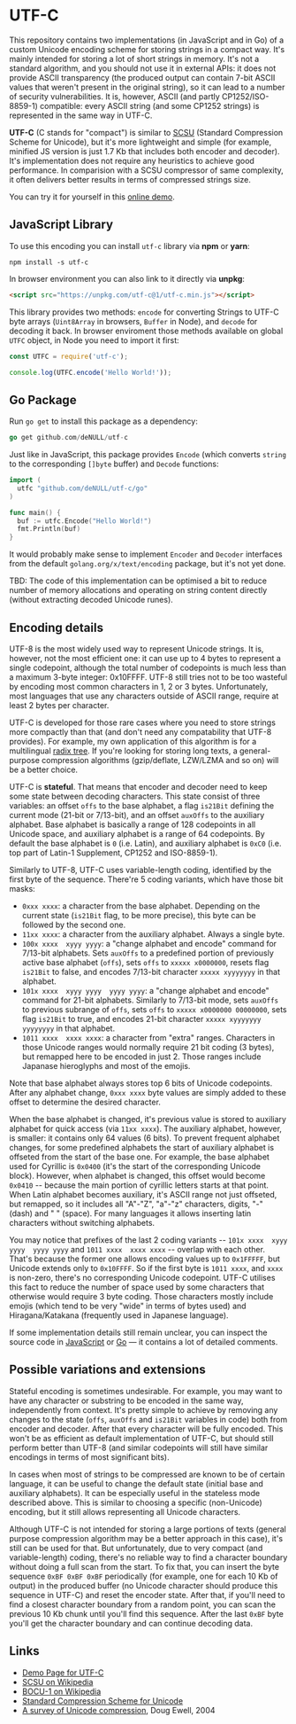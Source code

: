 # UTF-C

This repository contains two implementations (in JavaScript and in Go) of a custom Unicode encoding scheme for storing strings in a compact way. It's mainly intended for storing a lot of short strings in memory. It's not a standard algorithm, and you should not use it in external APIs: it does not provide ASCII transparency (the produced output can contain 7-bit ASCII values that weren't present in the original string), so it can lead to a number of security vulnerabilities. It is, however, ASCII (and partly CP1252/ISO-8859-1) compatible: every ASCII string (and some CP1252 strings) is represented in the same way in UTF-C.

**UTF-C** (C stands for "compact") is similar to [SCSU](https://en.wikipedia.org/wiki/Standard_Compression_Scheme_for_Unicode) (Standard Compression Scheme for Unicode), but it's more lightweight and simple (for example, minified JS version is just 1.7 Kb that includes both encoder and decoder). It's implementation does not require any heuristics to achieve good performance. In comparision with a SCSU compressor of same complexity, it often delivers better results in terms of compressed strings size.

You can try it for yourself in this [online demo](https://denull.github.io/utf-c/).

## JavaScript Library

To use this encoding you can install `utf-c` library via **npm** or **yarn**:

```
npm install -s utf-c
```

In browser environment you can also link to it directly via **unpkg**:

```html
<script src="https://unpkg.com/utf-c@1/utf-c.min.js"></script>
```

This library provides two methods: `encode` for converting Strings to UTF-C byte arrays (`Uint8Array` in browsers, `Buffer` in Node), and `decode` for decoding it back. In browser enviroment those methods available on global `UTFC` object, in Node you need to import it first:

```js
const UTFC = require('utf-c');

console.log(UTFC.encode('Hello World!'));
```

## Go Package

Run `go get` to install this package as a dependency:

```go
go get github.com/deNULL/utf-c
```

Just like in JavaScript, this package provides `Encode` (which converts `string` to the corresponding `[]byte` buffer) and `Decode` functions:

```go
import (
  utfc "github.com/deNULL/utf-c/go"
)

func main() {
  buf := utfc.Encode("Hello World!")
  fmt.Println(buf)
}
```

It would probably make sense to implement `Encoder` and `Decoder` interfaces from the default `golang.org/x/text/encoding` package, but it's not yet done.

TBD: The code of this implementation can be optimised a bit to reduce number of memory allocations and operating on string content directly (without extracting decoded Unicode runes).

## Encoding details

UTF-8 is the most widely used way to represent Unicode strings. It is, however, not the most efficient one: it can use up to 4 bytes to represent a single codepoint, although the total number of codepoints is much less than a maximum 3-byte integer: 0x10FFFF. UTF-8 still tries not to be too wasteful by encoding most common characters in 1, 2 or 3 bytes. Unfortunately, most languages that use any characters outside of ASCII range, require at least 2 bytes per character.

UTF-C is developed for those rare cases where you need to store strings more compactly than that (and don't need any compatability that UTF-8 provides). For example, my own application of this algorithm is for a multilingual [radix tree](https://en.wikipedia.org/wiki/Radix_tree). If you're looking for storing long texts, a general-purpose compression algorithms (gzip/deflate, LZW/LZMA and so on) will be a better choice.

UTF-C is **stateful**. That means that encoder and decoder need to keep some state between decoding characters. This state consist of three variables: an offset `offs` to the base alphabet, a flag `is21Bit` defining the current mode (21-bit or 7/13-bit), and an offset `auxOffs` to the auxiliary alphabet. Base alphabet is basically a range of 128 codepoints in all Unicode space, and auxiliary alphabet is a range of 64 codepoints. By default the base alphabet is `0` (i.e. Latin), and auxiliary alphabet is `0xC0` (i.e. top part of Latin-1 Supplement, CP1252 and ISO-8859-1).

Similarly to UTF-8, UTF-C uses variable-length coding, identified by the first byte of the sequence. There're 5 coding variants, which have those bit masks:

* `0xxx xxxx`: a character from the base alphabet. Depending on the current state (`is21Bit` flag, to be more precise), this byte can be followed by the second one.
* `11xx xxxx`: a character from the auxiliary alphabet. Always a single byte.
* `100x xxxx  xyyy yyyy`: a "change alphabet and encode" command for 7/13-bit alphabets. Sets `auxOffs` to a predefined portion of previously active base alphabet (`offs`), sets `offs` to `xxxxx x0000000`, resets flag `is21Bit` to false, and encodes 7/13-bit character `xxxxx xyyyyyyy` in that alphabet.
* `101x xxxx  xyyy yyyy  yyyy yyyy`: a "change alphabet and encode" command for 21-bit alphabets. Similarly to 7/13-bit mode, sets `auxOffs` to previous subrange of `offs`, sets `offs` to `xxxxx x0000000 00000000`, sets flag `is21Bit` to true, and encodes 21-bit character `xxxxx xyyyyyyy yyyyyyyy` in that alphabet.
* `1011 xxxx  xxxx xxxx`: a character from "extra" ranges. Characters in those Unicode ranges would normally require 21 bit coding (3 bytes), but remapped here to be encoded in just 2. Those ranges include Japanase hieroglyphs and most of the emojis.

Note that base alphabet always stores top 6 bits of Unicode codepoints. After any alphabet change, `0xxx xxxx` byte values are simply added to these offset to determine the desired character.

When the base alphabet is changed, it's previous value is stored to auxiliary alphabet for quick access (via `11xx xxxx`). The auxiliary alphabet, however, is smaller: it contains only 64 values (6 bits). To prevent frequent alphabet changes, for some predefined alphabets the start of auxiliary alphabet is offseted from the start of the base one. For example, the base alphabet used for Cyrillic is `0x0400` (it's the start of the corresponding Unicode block). However, when alphabet is changed, this offset would become `0x0410` -- because the main portion of cyrillic letters starts at that point. When Latin alphabet becomes auxiliary, it's ASCII range not just offseted, but remapped, so it includes all "A"-"Z", "a"-"z" characters, digits, "-" (dash) and " " (space). For many languages it allows inserting latin characters without switching alphabets.

You may notice that prefixes of the last 2 coding variants -- `101x xxxx  xyyy yyyy  yyyy yyyy` and `1011 xxxx  xxxx xxxx` -- overlap with each other. That's because the former one allows encoding values up to `0x1FFFFF`, but Unicode extends only to `0x10FFFF`. So if the first byte is `1011 xxxx`, and `xxxx` is non-zero, there's no corresponding Unicode codepoint. UTF-C utilises this fact to reduce the number of space used by some characters that otherwise would require 3 byte coding. Those characters mostly include emojis (which tend to be very "wide" in terms of bytes used) and Hiragana/Katakana (frequently used in Japanese language).

If some implementation details still remain unclear, you can inspect the source code in [JavaScript](https://github.com/deNULL/utf-c/blob/master/js/utf-c.js) or [Go](https://github.com/deNULL/utf-c/blob/master/go/utfc.go) — it contains a lot of detailed comments.

## Possible variations and extensions

Stateful encoding is sometimes undesirable. For example, you may want to have any character or substring to be encoded in the same way, independently from context. It's pretty simple to achieve by removing any changes to the state (`offs`, `auxOffs` and `is21Bit` variables in code) both from encoder and decoder. After that every character will be fully encoded. This won't be as efficient as default implementation of UTF-C, but should still perform better than UTF-8 (and similar codepoints will still have similar encodings in terms of most significant bits).

In cases when most of strings to be compressed are known to be of certain language, it can be useful to change the default state (initial base and auxiliary alphabets). It can be especially useful in the stateless mode described above. This is similar to choosing a specific (non-Unicode) encoding, but it still allows representing all Unicode characters.

Although UTF-C is not intended for storing a large portions of texts (general purpose compression algorithm may be a better approach in this case), it's still can be used for that. But unfortunately, due to very compact (and variable-length) coding, there's no reliable way to find a character boundary without doing a full scan from the start. To fix that, you can insert the byte sequence `0xBF 0xBF 0xBF` periodically (for example, one for each 10 Kb of output) in the produced buffer (no Unicode character should produce this sequence in UTF-C) and reset the encoder state. After that, if you'll need to find a closest character boundary from a random point, you can scan the previous 10 Kb chunk until you'll find this sequence. After the last `0xBF` byte you'll get the character boundary and can continue decoding data.

## Links

* [Demo Page for UTF-C](https://denull.github.io/utf-c/)
* [SCSU on Wikipedia](https://en.wikipedia.org/wiki/Standard_Compression_Scheme_for_Unicode)
* [BOCU-1 on Wikipedia](https://en.wikipedia.org/wiki/Binary_Ordered_Compression_for_Unicode)
* [Standard Compression Scheme for Unicode](https://www.unicode.org/reports/tr6/tr6-4.html)
* [A survey of Unicode compression](http://ewellic.org/compression.html), Doug Ewell, 2004
